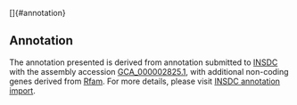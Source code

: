 []{#annotation}

Annotation
----------

The annotation presented is derived from annotation submitted to
[INSDC](http://www.insdc.org) with the assembly accession
[GCA\_000002825.1](http://www.ebi.ac.uk/ena/data/view/GCA_000002825.1),
with additional non-coding genes derived from
[Rfam](http://rfam.xfam.org/). For more details, please visit [INSDC
annotation
import](http://ensemblgenomes.org/info/data/insdc_annotation).
